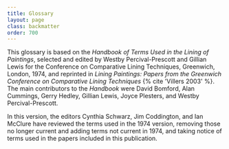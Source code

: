 ```yaml
---
title: Glossary
layout: page
class: backmatter
order: 700
---
```


This glossary is based on the *Handbook of Terms Used in the Lining of Paintings*, selected and edited by Westby Percival-Prescott and Gillian Lewis for the Conference on Comparative Lining Techniques, Greenwich, London, 1974, and reprinted in *Lining Paintings: Papers from the Greenwich Conference on Comparative Lining Techniques* {% cite 'Villers 2003' %}. The main contributors to the *Handbook* were David Bomford, Alan Cummings, Gerry Hedley, Gillian Lewis, Joyce Plesters, and Westby Percival-Prescott.

In this version, the editors Cynthia Schwarz, Jim Coddington, and Ian McClure have reviewed the terms used in the 1974 version, removing those no longer current and adding terms not current in 1974, and taking notice of terms used in the papers included in this publication.


